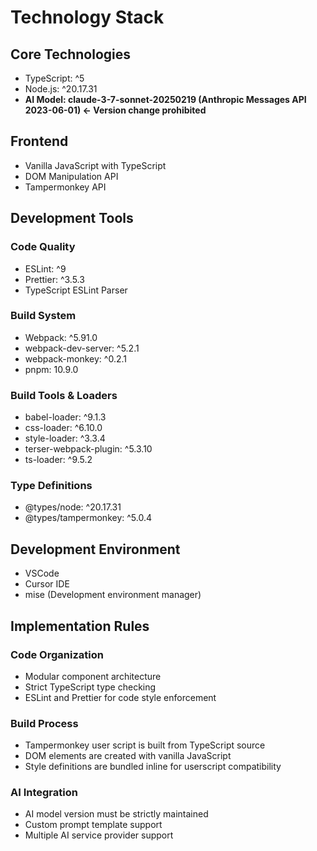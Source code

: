 # Technology Stack

## Core Technologies

- TypeScript: ^5
- Node.js: ^20.17.31
- **AI Model: claude-3-7-sonnet-20250219 (Anthropic Messages API 2023-06-01) ← Version change prohibited**

## Frontend

- Vanilla JavaScript with TypeScript
- DOM Manipulation API
- Tampermonkey API

## Development Tools

### Code Quality

- ESLint: ^9
- Prettier: ^3.5.3
- TypeScript ESLint Parser

### Build System

- Webpack: ^5.91.0
- webpack-dev-server: ^5.2.1
- webpack-monkey: ^0.2.1
- pnpm: 10.9.0

### Build Tools & Loaders

- babel-loader: ^9.1.3
- css-loader: ^6.10.0
- style-loader: ^3.3.4
- terser-webpack-plugin: ^5.3.10
- ts-loader: ^9.5.2

### Type Definitions

- @types/node: ^20.17.31
- @types/tampermonkey: ^5.0.4

## Development Environment

- VSCode
- Cursor IDE
- mise (Development environment manager)

## Implementation Rules

### Code Organization

- Modular component architecture
- Strict TypeScript type checking
- ESLint and Prettier for code style enforcement

### Build Process

- Tampermonkey user script is built from TypeScript source
- DOM elements are created with vanilla JavaScript
- Style definitions are bundled inline for userscript compatibility

### AI Integration

- AI model version must be strictly maintained
- Custom prompt template support
- Multiple AI service provider support
